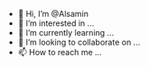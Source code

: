 - 👋 Hi, I’m @Alsamin
- 👀 I’m interested in ...
- 🌱 I’m currently learning ...
- 💞️ I’m looking to collaborate on ...
- 📫 How to reach me ...

<!---
Alsamin/Alsamin is a ✨ special ✨ repository because its `README.md` (this file) appears on your GitHub profile.
You can click the Preview link to take a look at your changes.
--->
